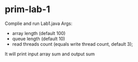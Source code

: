 prim-lab-1
==========
Complie and run Lab1.java
Args: 
* array length (default 100)
* queue length (default 10)
* read threads count (equals write thread count, default 3);

It will print input array sum and output sum
